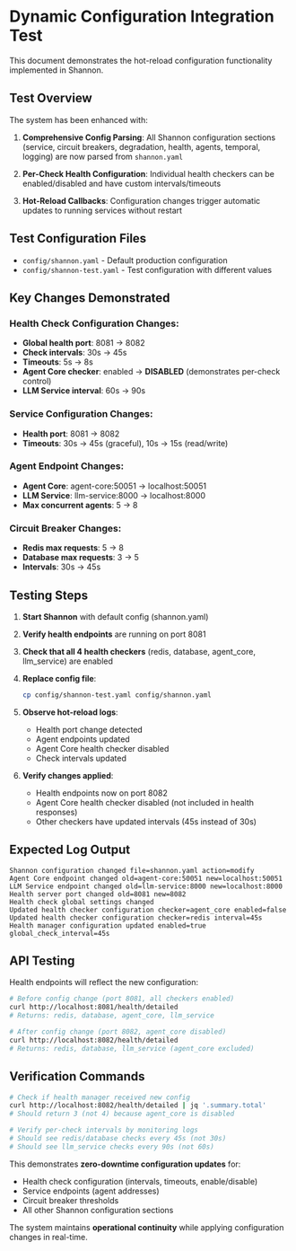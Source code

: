 # Dynamic Configuration Integration Test

This document demonstrates the hot-reload configuration functionality implemented in Shannon.

## Test Overview

The system has been enhanced with:

1. **Comprehensive Config Parsing**: All Shannon configuration sections (service, circuit breakers, degradation, health, agents, temporal, logging) are now parsed from `shannon.yaml`

2. **Per-Check Health Configuration**: Individual health checkers can be enabled/disabled and have custom intervals/timeouts

3. **Hot-Reload Callbacks**: Configuration changes trigger automatic updates to running services without restart

## Test Configuration Files

- `config/shannon.yaml` - Default production configuration
- `config/shannon-test.yaml` - Test configuration with different values

## Key Changes Demonstrated

### Health Check Configuration Changes:
- **Global health port**: 8081 → 8082
- **Check intervals**: 30s → 45s  
- **Timeouts**: 5s → 8s
- **Agent Core checker**: enabled → **DISABLED** (demonstrates per-check control)
- **LLM Service interval**: 60s → 90s

### Service Configuration Changes:
- **Health port**: 8081 → 8082
- **Timeouts**: 30s → 45s (graceful), 10s → 15s (read/write)

### Agent Endpoint Changes:
- **Agent Core**: agent-core:50051 → localhost:50051
- **LLM Service**: llm-service:8000 → localhost:8000
- **Max concurrent agents**: 5 → 8

### Circuit Breaker Changes:
- **Redis max requests**: 5 → 8
- **Database max requests**: 3 → 5
- **Intervals**: 30s → 45s

## Testing Steps

1. **Start Shannon** with default config (shannon.yaml)
2. **Verify health endpoints** are running on port 8081
3. **Check that all 4 health checkers** (redis, database, agent_core, llm_service) are enabled
4. **Replace config file**:
   ```bash
   cp config/shannon-test.yaml config/shannon.yaml
   ```
5. **Observe hot-reload logs**:
   - Health port change detected
   - Agent endpoints updated
   - Agent Core health checker disabled
   - Check intervals updated

6. **Verify changes applied**:
   - Health endpoints now on port 8082
   - Agent Core health checker disabled (not included in health responses)
   - Other checkers have updated intervals (45s instead of 30s)

## Expected Log Output

```
Shannon configuration changed file=shannon.yaml action=modify
Agent Core endpoint changed old=agent-core:50051 new=localhost:50051
LLM Service endpoint changed old=llm-service:8000 new=localhost:8000
Health server port changed old=8081 new=8082
Health check global settings changed
Updated health checker configuration checker=agent_core enabled=false
Updated health checker configuration checker=redis interval=45s
Health manager configuration updated enabled=true global_check_interval=45s
```

## API Testing

Health endpoints will reflect the new configuration:

```bash
# Before config change (port 8081, all checkers enabled)
curl http://localhost:8081/health/detailed
# Returns: redis, database, agent_core, llm_service

# After config change (port 8082, agent_core disabled)  
curl http://localhost:8082/health/detailed
# Returns: redis, database, llm_service (agent_core excluded)
```

## Verification Commands

```bash
# Check if health manager received new config
curl http://localhost:8082/health/detailed | jq '.summary.total'
# Should return 3 (not 4) because agent_core is disabled

# Verify per-check intervals by monitoring logs
# Should see redis/database checks every 45s (not 30s)
# Should see llm_service checks every 90s (not 60s)
```

This demonstrates **zero-downtime configuration updates** for:
- Health check configuration (intervals, timeouts, enable/disable)
- Service endpoints (agent addresses)
- Circuit breaker thresholds
- All other Shannon configuration sections

The system maintains **operational continuity** while applying configuration changes in real-time.